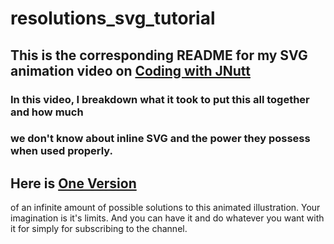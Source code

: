 # resolutions_svg_tutorial
## This is the corresponding README for my SVG animation video on [Coding with JNutt](https://www.youtube.com/user/JNUTT1000/featured)

### In this video, I breakdown what it took to put this all together and how much 
### we don't know about inline SVG and the power they possess when used properly.

## Here is [One Version](https://resolutions-plum.vercel.app/)
of an infinite amount of possible solutions to this animated illustration. Your imagination is it's limits. And you can have it and do whatever you want with it for simply for subscribing to the channel.

